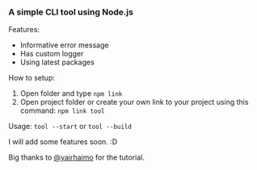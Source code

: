 ### A simple CLI tool using Node.js

Features:
- Informative error message
- Has custom logger
- Using latest packages

How to setup:

1. Open folder and type ```npm link```
2. Open project folder or create your own link to your project using this command: ```npm link tool```

Usage:
 ```tool --start```
 or ```tool --build```

I will add some features soon. :D

Big thanks to [@yairhaimo](https://twitter.com/yairhaimo) for the tutorial.

